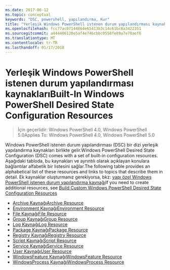 ```yaml
---
ms.date: 2017-06-12
ms.topic: conceptual
keywords: "DSC, powershell, yapılandırma, Kur"
title: "Yerleşik Windows PowerShell istenen durum yapılandırması kaynakları"
ms.openlocfilehash: fcc77ac07144864e65413b3c14c61bc8a3422351
ms.sourcegitcommit: a444406120e5af4e746cbbc0558fe89a7e78aef6
ms.translationtype: MT
ms.contentlocale: tr-TR
ms.lasthandoff: 01/17/2018
---
```

# <a name="built-in-windows-powershell-desired-state-configuration-resources"></a><span data-ttu-id="bbf27-103">Yerleşik Windows PowerShell istenen durum yapılandırması kaynakları</span><span class="sxs-lookup"><span data-stu-id="bbf27-103">Built-In Windows PowerShell Desired State Configuration Resources</span></span>

> <span data-ttu-id="bbf27-104">İçin geçerlidir: Windows PowerShell 4.0, Windows PowerShell 5.0</span><span class="sxs-lookup"><span data-stu-id="bbf27-104">Applies To: Windows PowerShell 4.0, Windows PowerShell 5.0</span></span>

<span data-ttu-id="bbf27-105">Windows PowerShell istenen durum yapılandırması (DSC) bir dizi yerleşik yapılandırma kaynakları birlikte gelir.</span><span class="sxs-lookup"><span data-stu-id="bbf27-105">Windows PowerShell Desired State Configuration (DSC) comes with a set of built-in configuration resources.</span></span> <span data-ttu-id="bbf27-106">Aşağıdaki tabloda, bu kaynakları ve ayrıntılı olarak açıklayan konulara bağlantılar alfabetik bir listesini sağlar.</span><span class="sxs-lookup"><span data-stu-id="bbf27-106">The following table provides an alphabetical list of these resources and links to topics that describe them in detail.</span></span> <span data-ttu-id="bbf27-107">Ek kaynaklar oluşturmanız gerekiyorsa, bkz: [yapı özel Windows PowerShell istenen durum yapılandırma kaynağı](authoringResource.md)</span><span class="sxs-lookup"><span data-stu-id="bbf27-107">If you need to create additional resources, see [Build Custom Windows PowerShell Desired State Configuration Resources](authoringResource.md)</span></span>

* [<span data-ttu-id="bbf27-108">Archive Kaynağı</span><span class="sxs-lookup"><span data-stu-id="bbf27-108">Archive Resource</span></span>](archiveResource.md)
* [<span data-ttu-id="bbf27-109">Environment Kaynağı</span><span class="sxs-lookup"><span data-stu-id="bbf27-109">Environment Resource</span></span>](environmentResource.md)
* [<span data-ttu-id="bbf27-110">File Kaynağı</span><span class="sxs-lookup"><span data-stu-id="bbf27-110">File Resource</span></span>](fileResource.md)
* [<span data-ttu-id="bbf27-111">Group Kaynağı</span><span class="sxs-lookup"><span data-stu-id="bbf27-111">Group Resource</span></span>](groupResource.md)
* [<span data-ttu-id="bbf27-112">Log Kaynağı</span><span class="sxs-lookup"><span data-stu-id="bbf27-112">Log Resource</span></span>](logResource.md)
* [<span data-ttu-id="bbf27-113">Package Kaynağı</span><span class="sxs-lookup"><span data-stu-id="bbf27-113">Package Resource</span></span>](packageResource.md)
* [<span data-ttu-id="bbf27-114">Registry Kaynağı</span><span class="sxs-lookup"><span data-stu-id="bbf27-114">Registry Resource</span></span>](registryResource.md)
* [<span data-ttu-id="bbf27-115">Script Kaynağı</span><span class="sxs-lookup"><span data-stu-id="bbf27-115">Script Resource</span></span>](scriptResource.md)
* [<span data-ttu-id="bbf27-116">Service Kaynağı</span><span class="sxs-lookup"><span data-stu-id="bbf27-116">Service Resource</span></span>](serviceResource.md)
* [<span data-ttu-id="bbf27-117">User Kaynağı</span><span class="sxs-lookup"><span data-stu-id="bbf27-117">User Resource</span></span>](userResource.md)
* [<span data-ttu-id="bbf27-118">WindowsFeature Kaynağı</span><span class="sxs-lookup"><span data-stu-id="bbf27-118">WindowsFeature Resource</span></span>](windowsfeatureResource.md)
* [<span data-ttu-id="bbf27-119">WindowsProcess Kaynağı</span><span class="sxs-lookup"><span data-stu-id="bbf27-119">WindowsProcess Resource</span></span>](windowsProcessResource.md)

